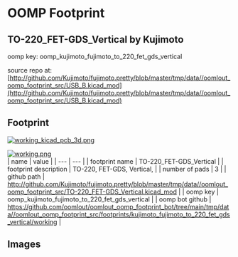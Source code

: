 # OOMP Footprint  
## TO-220_FET-GDS_Vertical  by Kujimoto  
  
oomp key: oomp_kujimoto_fujimoto_to_220_fet_gds_vertical  
  
source repo at: [http://github.com/Kujimoto/fujimoto.pretty/blob/master/tmp/data//oomlout_oomp_footprint_src/USB_B.kicad_mod](http://github.com/Kujimoto/fujimoto.pretty/blob/master/tmp/data//oomlout_oomp_footprint_src/USB_B.kicad_mod)  
## Footprint  
  
[![working_kicad_pcb_3d.png](working_kicad_pcb_3d_600.png)](working_kicad_pcb_3d.png)  
  
[![working.png](working_600.png)](working.png)  
| name | value | 
| --- | --- | 
| footprint name | TO-220_FET-GDS_Vertical | 
| footprint description | TO-220, FET-GDS, Vertical, | 
| number of pads | 3 | 
| github path | http://github.com/Kujimoto/fujimoto.pretty/blob/master/tmp/data//oomlout_oomp_footprint_src/TO-220_FET-GDS_Vertical.kicad_mod | 
| oomp key | oomp_kujimoto_fujimoto_to_220_fet_gds_vertical | 
| oomp bot github | https://github.com/oomlout/oomlout_oomp_footprint_bot/tree/main/tmp/data//oomlout_oomp_footprint_src/footprints/kujimoto_fujimoto_to_220_fet_gds_vertical/working | 
## Images  
